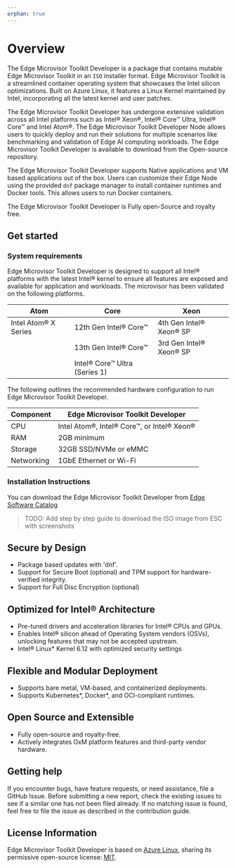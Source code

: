```yaml
---
orphan: true
---
```

# Overview

The Edge Microvisor Toolkit Developer is a package that contains mutable Edge Microvisor Toolkit in an `ISO` installer format. Edge Microvisor Toolkit is a streamlined container operating system that showcases the Intel silicon optimizations. Built on Azure Linux, it features a Linux Kernel maintained by
Intel, incorporating all the latest kernel and user patches.

The Edge Microvisor Toolkit Developer has undergone extensive validation across
all Intel platforms such as Intel® Xeon®, Intel® Core™ Ultra, Intel® Core™ and Intel
Atom®. The Edge Microvisor Toolkit Developer Node allows users to quickly deploy
and run their solutions for multiple scenarios like benchmarking and validation
of Edge AI computing workloads. The Edge Microvisor Toolkit Developer is
available to download from the Open-source repository.

The Edge Microvisor Toolkit Developer supports Native applications and VM based applications out of the box. Users can customize their Edge Node using the
provided `dnf` package manager to install container runtimes and Docker tools.
This allows users to run Docker containers.

The Edge Microvisor Toolkit Developer is Fully open-Source and royalty free.

## Get started

### System requirements

Edge Microvisor Toolkit Developer is designed to support all Intel® platforms
with the latest Intel® kernel to ensure all features are exposed and available
for application and workloads. The microvisor has been validated on the
following platforms.

|      Atom             |               Core            |      Xeon      |
| ----------------------| ----------------------------- | -------------- |
| Intel Atom® X Series | 12th Gen Intel® Core™         | 4th Gen Intel® Xeon® SP |
|                       | 13th Gen Intel® Core™         | 3rd Gen Intel® Xeon® SP |
|                       | Intel® Core™ Ultra (Series 1) |                |

The following outlines the recommended hardware configuration to run Edge
Microvisor Toolkit Developer.

| Component    | Edge Microvisor Toolkit Developer    |
|--------------|----------------------------|
| CPU          | Intel Atom®, Intel® Core™, or Intel® Xeon® |
| RAM          | 2GB minimum                |
| Storage      | 32GB SSD/NVMe or eMMC      |
| Networking   | 1GbE Ethernet or Wi-Fi     |

### Installation Instructions

You can download the Edge Microvisor Toolkit Developer from [Edge Software Catalog](https://edgesoftwarecatalog.intel.com/)

> TODO: Add step by step guide to download the ISO image from ESC with screenshots

## Secure by Design

- Package based updates with 'dnf'.
- Support for Secure Boot (optional) and TPM support for hardware-verified integrity.
- Support for Full Disc Encryption (optional)

## Optimized for Intel® Architecture

- Pre-tuned drivers and acceleration libraries for Intel® CPUs and GPUs.
- Enables Intel® silicon ahead of Operating System vendors (OSVs), unlocking
features that may not be accepted upstream.
- Intel® Linux* Kernel 6.12 with optimized security settings

## Flexible and Modular Deployment

- Supports bare metal, VM-based, and containerized deployments.
- Supports Kubernetes*, Docker*, and OCI-compliant runtimes.

## Open Source and Extensible

- Fully open-source and royalty-free.
- Actively integrates OxM platform features and third-party vendor hardware.

## Getting help

If you encounter bugs, have feature requests, or need assistance, file a GitHub Issue. Before submitting a new report, check the existing issues to see if a
similar one has not been filed already. If no matching issue is found, feel free
to file the issue as described in the contribution guide.

## License Information

Edge Microvisor Toolkit Developer is based on [Azure Linux](https://github.com/microsoft/azurelinux), sharing its permissive open-source license:
[MIT](https://github.com/microsoft/azurelinux/blob/3.0/LICENSE).
